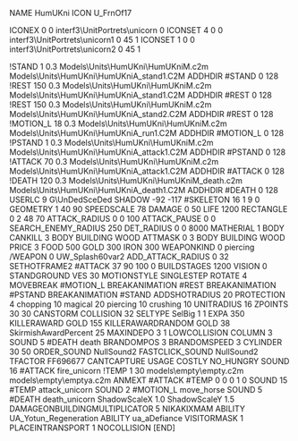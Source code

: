 NAME HumUKni
ICON U_FrnOf17

ICONEX 0 0 interf3\UnitPortrets\unicorn 0
ICONSET 4 0 0 interf3\UnitPortrets\unicorn1 0 45 1
ICONSET 1 0 0 interf3\UnitPortrets\unicorn2 0 45 1
          
!STAND          1 0.3 Models\Units\HumUKni\HumUKniM.c2m Models\Units\HumUKni\HumUKniA_stand1.C2M
ADDHDIR #STAND 0 128
!REST          150 0.3 Models\Units\HumUKni\HumUKniM.c2m Models\Units\HumUKni\HumUKniA_stand1.C2M
ADDHDIR #REST 0 128
!REST          150 0.3 Models\Units\HumUKni\HumUKniM.c2m Models\Units\HumUKni\HumUKniA_stand2.C2M
ADDHDIR #REST 0 128
!MOTION_L      18 0.3 Models\Units\HumUKni\HumUKniM.c2m Models\Units\HumUKni\HumUKniA_run1.C2M
ADDHDIR #MOTION_L 0 128
!PSTAND        1  0.3 Models\Units\HumUKni\HumUKniM.c2m Models\Units\HumUKni\HumUKniA_attack1.C2M
ADDHDIR #PSTAND 0 128 
!ATTACK        70 0.3 Models\Units\HumUKni\HumUKniM.c2m Models\Units\HumUKni\HumUKniA_attack1.C2M
ADDHDIR #ATTACK 0 128
!DEATH         120 0.3 Models\Units\HumUKni\HumUKniM_death.c2m Models\Units\HumUKni\HumUKniA_death1.C2M
ADDHDIR #DEATH 0 128
USERLC 			9 G\UnDedSceDed SHADOW -92 -117
#SKELETON               16 1 9 0
GEOMETRY 1 40 90
SPEEDSCALE 78
DAMAGE   0 50
LIFE     1200
RECTANGLE 0 2 48 70
ATTACK_RADIUS 0 0 100
ATTACK_PAUSE 0 0
SEARCH_ENEMY_RADIUS 250
DET_RADIUS 0 0 8000
MATHERIAL 1 BODY
CANKILL 3 BODY BUILDING WOOD 
ATTMASK 0 3 BODY BUILDING WOOD 
PRICE 3 FOOD 500 GOLD 300 IRON 300
WEAPONKIND 0 piercing
/WEAPON 0 UW_Splash60var2
ADD_ATTACK_RADIUS 0 32
SETHOTFRAME2 #ATTACK 37 90 100 0
BUILDSTAGES 1200
VISION 0
STANDGROUND
VES 30
MOTIONSTYLE SINGLESTEP
ROTATE 4
MOVEBREAK #MOTION_L
BREAKANIMATION #REST
BREAKANIMATION #PSTAND
BREAKANIMATION #STAND
ADDSHOTRADIUS 20
PROTECTION 4 chopping 10 magical 20 piercing 10 crushing 10
UNITRADIUS 16
ZPOINTS 30 30
CANSTORM
COLLISION 32
SELTYPE SelBig 1 1
EXPA 350
KILLERAWARD             GOLD 155
KILLERAWARDRANDOM       GOLD 38
SkirmishAwardPercent 25
MAXINDEPO 3 1
LOWCOLLISION
COLUMN 3
SOUND 5 #DEATH death
BRANDOMPOS 3
BRANDOMSPEED 3
CYLINDER 30 50
ORDER_SOUND NullSound2
FASTCLICK_SOUND NullSound2
TFACTOR FF696677
CANTCAPTURE
USAGE COSTLY
NO_HUNGRY
SOUND 16 #ATTACK fire_unicorn
!TEMP 1 30 models\empty\empty.c2m models\empty\emptya.c2m
ANMEXT #ATTACK #TEMP 0 0 0 1 0
SOUND 15 #TEMP attack_unicorn
SOUND 2 #MOTION_L move_horse
SOUND 5 #DEATH death_unicorn
ShadowScaleX 1.0
ShadowScaleY 1.5
DAMAGEONBUILDINGMULTIPLICATOR 5
NIKAKIXMAM
ABILITY UA_Yotun_Regeneration
ABILITY ua_aDefiance
VISITORMASK 1
PLACEINTRANSPORT 1
NOCOLLISION
[END]
